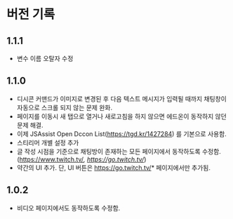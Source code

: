 # 버전 기록
## 1.1.1
* 변수 이름 오탈자 수정
## 1.1.0
* 디시콘 커맨드가 이미지로 변경된 후 다음 텍스트 메시지가 입력될 때까지 채팅창이 자동으로 스크롤 되지 않는 문제 완화.
* 페이지를 이동시 새  탭으로 열거나 새로고침을 하지 않으면 에드온이 동작하지 않던 문제 해결.
* 이제 JSAssist Open Dccon List(https://tgd.kr/1427284) 를 기본으로 사용함.
* 스티리머 개별 설정 추가
* 글 작성 시점을 기준으로 채팅방이 존재하는 모든 페이지에서 동작하도록 수정함.
  (https://www.twitch.tv/*, https://go.twitch.tv/*)
* 약간의 UI 추가.
  단, UI 버튼은 https://go.twitch.tv/* 페이지에서만 추가됨.
## 1.0.2
* 비디오 페이지에서도 동작하도록 수정함.
